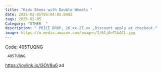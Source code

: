 ```yaml
---
title: "Kids Shoes with Double Wheels "
date: 2025-02-05T05:04:05.649Z
tags: 2025-02-05
Category: "OTHER  "
description: " PRICE DROP, 26.xx~27.xx ,Discount apply at checkout."
image: https://m.media-amazon.com/images/I/61jGe7tbACL.jpg
---
```


Code: 405TUQNG 

<pre class="language-javascript"><code

class="language-javascript"> 405TUQNG  </code></pre>

https://joylink.io/l3OV8u6   ad